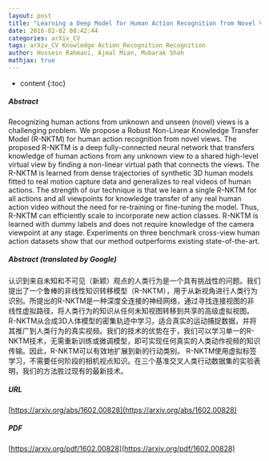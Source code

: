 ```yaml
---
layout: post
title: "Learning a Deep Model for Human Action Recognition from Novel Viewpoints"
date: 2016-02-02 08:42:44
categories: arXiv_CV
tags: arXiv_CV Knowledge Action_Recognition Recognition
author: Hossein Rahmani, Ajmal Mian, Mubarak Shah
mathjax: true
---
```


* content
{:toc}

##### Abstract
Recognizing human actions from unknown and unseen (novel) views is a challenging problem. We propose a Robust Non-Linear Knowledge Transfer Model (R-NKTM) for human action recognition from novel views. The proposed R-NKTM is a deep fully-connected neural network that transfers knowledge of human actions from any unknown view to a shared high-level virtual view by finding a non-linear virtual path that connects the views. The R-NKTM is learned from dense trajectories of synthetic 3D human models fitted to real motion capture data and generalizes to real videos of human actions. The strength of our technique is that we learn a single R-NKTM for all actions and all viewpoints for knowledge transfer of any real human action video without the need for re-training or fine-tuning the model. Thus, R-NKTM can efficiently scale to incorporate new action classes. R-NKTM is learned with dummy labels and does not require knowledge of the camera viewpoint at any stage. Experiments on three benchmark cross-view human action datasets show that our method outperforms existing state-of-the-art.

##### Abstract (translated by Google)
认识到来自未知和不可见（新颖）观点的人类行为是一个具有挑战性的问题。我们提出了一个鲁棒的非线性知识转移模型（R-NKTM），用于从新视角进行人类行为识别。所提出的R-NKTM是一种深度全连接的神经网络，通过寻找连接视图的非线性虚拟路径，将人类行为的知识从任何未知视图转移到共享的高级虚拟视图。 R-NKTM从合成3D人体模型的密集轨迹中学习，适合真实的运动捕捉数据，并将其推广到人类行为的真实视频。我们的技术的优势在于，我们可以学习单一的R-NKTM技术，无需重新训练或微调模型，即可实现任何真实的人类动作视频的知识传输。因此，R-NKTM可以有效地扩展到新的行动类别。 R-NKTM使用虚拟标签学习，不需要任何阶段的相机视点知识。在三个基准交叉人类行动数据集的实验表明，我们的方法胜过现有的最新技术。

##### URL
[https://arxiv.org/abs/1602.00828](https://arxiv.org/abs/1602.00828)

##### PDF
[https://arxiv.org/pdf/1602.00828](https://arxiv.org/pdf/1602.00828)

